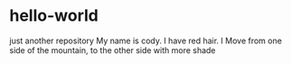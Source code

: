 # hello-world
just another repository
My name is cody. I have red hair.
I Move from one side of the mountain, to the other side with more shade
